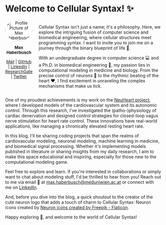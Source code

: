 <h1>Welcome to Cellular Syntax! ✨</h1>


<div style="display: flex; align-items: flex-start;">
  <div style="margin-right: 20px; font-size:10pt; text-align:center">
    <img src="https://raw.githubusercontent.com/CellularSyntax/cellularsyntax.github.io/main/profile_pic.jfif" alt="Profile Picture of Max Haberbusch" style="width: 100%; border-radius: 50%;">
    <p style="margin-bottom:0px"><strong>Max Haberbusch</strong></p>
    <p><a href="mailto:max.haberbusch@meduniwien.ac.at">Mail</a> | 
      <a href="https://github.com/CellularSyntax" target="_blank">GitHub</a> | 
      <a href="https://www.linkedin.com/in/max-haberbusch-505625142/">LinkedIn</a> | 
      <a href="https://www.researchgate.net/profile/Max-Haberbusch">ResearchGate</a> | 
      <a href="https://twitter.com/cellular_syntax" target="_blank">Twitter</a></p></p>
  </div>
  <div>
    <p>Cellular Syntax isn't just a name; it's a philosophy. Here, we explore the intriguing fusion of computer science and biomedical engineering, where cellular structures meet programming syntax. I want to invite you to join me on a journey through the binary blueprint of life 🧬.</p>
    <p>With an undergraduate degree in computer science 💻 and a Ph.D. in biomedical engineering 🧪, my passion lies in computational modeling in medicine and biology. From the precise control of neurons 🧠 to the rhythmic beating of the heart ❤️, I find excitement in unraveling the complex mechanisms that make us tick.</p>
  </div>
</div>

<p>One of my proudest achievements is my work on the <a href="http://www.neuhearth2020.eu/" target="_blank">NeuHeart project</a>, where I developed models of the cardiovascular system and its autonomic control. Through this research, I've investigated the (patho-)physiology of cardiac denervation and designed control strategies for closed-loop vagus nerve stimulation for heart rate control. These innovations have real-world applications, like managing a chronically elevated resting heart rate.</p>

<p>In this blog, I'll be sharing coding projects that span the realms of cardiovascular modeling, neuronal modeling, machine learning in medicine, and biomedical signal processing. Whether it's implementing models published in literature or sharing insights from my daily research, I aim to make this space educational and inspiring, especially for those new to the computational modeling game.</p>

<p>Feel free to explore and learn. If you're interested in collaborations or simply want to chat about modeling stuff, I'd be thrilled to hear from you! Reach out to me via email 📧 at <a href="mailto:max.haberbusch@meduniwien.ac.at">max.haberbusch@meduniwien.ac.at</a> or connect with me on <a href="https://www.linkedin.com/in/max-haberbusch-505625142/" target="_blank">LinkedIn</a>.</p>

<p>And, before you dive into the blog, a quick shoutout to the creator of the cute neuron logo that adds a touch of charm to Cellular Syntax: Neuron icons created by <a href="https://www.flaticon.com/free-icons/neuron" title="neuron icons" target="_blank">Neuron icons created by Freepik - Flaticon</a>.</p>

<p>Happy exploring 🚀, and welcome to the world of Cellular Syntax!</p>

